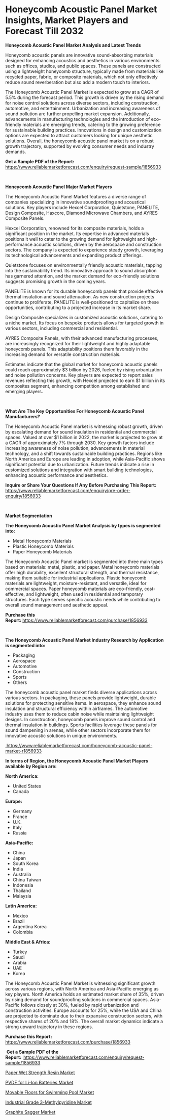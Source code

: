 <p><h1>Honeycomb Acoustic Panel Market Insights, Market Players and Forecast Till 2032</h1></p><p><strong>Honeycomb Acoustic Panel Market Analysis and Latest Trends</strong></p>
<p><p>Honeycomb acoustic panels are innovative sound-absorbing materials designed for enhancing acoustics and aesthetics in various environments such as offices, studios, and public spaces. These panels are constructed using a lightweight honeycomb structure, typically made from materials like recycled paper, fabric, or composite materials, which not only effectively reduce sound reverberation but also add a modern touch to interiors.</p><p>The Honeycomb Acoustic Panel Market is expected to grow at a CAGR of 5.5% during the forecast period. This growth is driven by the rising demand for noise control solutions across diverse sectors, including construction, automotive, and entertainment. Urbanization and increasing awareness of sound pollution are further propelling market expansion. Additionally, advancements in manufacturing technologies and the introduction of eco-friendly materials are emerging trends, catering to the growing preference for sustainable building practices. Innovations in design and customization options are expected to attract customers looking for unique aesthetic solutions. Overall, the honeycomb acoustic panel market is on a robust growth trajectory, supported by evolving consumer needs and industry demands.</p></p>
<p><strong>Get a Sample PDF of the Report:&nbsp;</strong> <a href="https://www.reliablemarketforecast.com/enquiry/request-sample/1856933?utm_campaign=1903&utm_medium=2&utm_source=Github&utm_content=ia&utm_term=08012025&utm_id=honeycomb-acoustic-panel">https://www.reliablemarketforecast.com/enquiry/request-sample/1856933</a></p>
<p>&nbsp;</p>
<p><strong>Honeycomb Acoustic Panel Major Market Players</strong></p>
<p><p>The Honeycomb Acoustic Panel Market features a diverse range of companies specializing in innovative soundproofing and acoustical solutions. Key players include Hexcel Corporation, Quietstone, PANELITE, Design Composite, Haxcore, Diamond Microwave Chambers, and AYRES Composite Panels.</p><p>Hexcel Corporation, renowned for its composite materials, holds a significant position in the market. Its expertise in advanced materials positions it well to cater to the growing demand for lightweight and high-performance acoustic solutions, driven by the aerospace and construction sectors. The company is expected to experience steady growth, leveraging its technological advancements and expanding product offerings.</p><p>Quietstone focuses on environmentally friendly acoustic materials, tapping into the sustainability trend. Its innovative approach to sound absorption has garnered attention, and the market demand for eco-friendly solutions suggests promising growth in the coming years. </p><p>PANELITE is known for its durable honeycomb panels that provide effective thermal insulation and sound attenuation. As new construction projects continue to proliferate, PANELITE is well-positioned to capitalize on these opportunities, contributing to a projected increase in its market share.</p><p>Design Composite specializes in customized acoustic solutions, catering to a niche market. Its focus on bespoke products allows for targeted growth in various sectors, including commercial and residential.</p><p>AYRES Composite Panels, with their advanced manufacturing processes, are increasingly recognized for their lightweight and highly adaptable honeycomb panels. This adaptability positions them favorably in the increasing demand for versatile construction materials.</p><p>Estimates indicate that the global market for honeycomb acoustic panels could reach approximately $3 billion by 2026, fueled by rising urbanization and noise pollution concerns. Key players are expected to report sales revenues reflecting this growth, with Hexcel projected to earn $1 billion in its composites segment, enhancing competition among established and emerging players.</p></p>
<p>&nbsp;</p>
<p><strong>What Are The Key Opportunities For Honeycomb Acoustic Panel Manufacturers?</strong></p>
<p><p>The Honeycomb Acoustic Panel market is witnessing robust growth, driven by escalating demand for sound insulation in residential and commercial spaces. Valued at over $1 billion in 2022, the market is projected to grow at a CAGR of approximately 7% through 2030. Key growth factors include increasing awareness of noise pollution, advancements in material technology, and a shift towards sustainable building practices. Regions like North America and Europe are leading in adoption, while Asia-Pacific shows significant potential due to urbanization. Future trends indicate a rise in customized solutions and integration with smart building technologies, enhancing acoustic performance and aesthetics.</p></p>
<p><strong>Inquire or Share Your Questions If Any Before Purchasing This Report:</strong> <a href="https://www.reliablemarketforecast.com/enquiry/pre-order-enquiry/1856933?utm_campaign=1903&utm_medium=2&utm_source=Github&utm_content=ia&utm_term=08012025&utm_id=honeycomb-acoustic-panel">https://www.reliablemarketforecast.com/enquiry/pre-order-enquiry/1856933</a></p>
<p>&nbsp;</p>
<p><strong>Market Segmentation</strong></p>
<p><strong>The Honeycomb Acoustic Panel Market Analysis by types is segmented into:</strong></p>
<p><ul><li>Metal Honeycomb Materials</li><li>Plastic Honeycomb Materials</li><li>Paper Honeycomb Materials</li></ul></p>
<p><p>The Honeycomb Acoustic Panel market is segmented into three main types based on materials: metal, plastic, and paper. Metal honeycomb materials offer high durability, excellent structural strength, and thermal resistance, making them suitable for industrial applications. Plastic honeycomb materials are lightweight, moisture-resistant, and versatile, ideal for commercial spaces. Paper honeycomb materials are eco-friendly, cost-effective, and lightweight, often used in residential and temporary structures. Each type serves specific acoustic needs while contributing to overall sound management and aesthetic appeal.</p></p>
<p><strong>Purchase this Report:&nbsp;</strong><a href="https://www.reliablemarketforecast.com/purchase/1856933?utm_campaign=1903&utm_medium=2&utm_source=Github&utm_content=ia&utm_term=08012025&utm_id=honeycomb-acoustic-panel">https://www.reliablemarketforecast.com/purchase/1856933</a></p>
<p>&nbsp;</p>
<p><strong>The Honeycomb Acoustic Panel Market Industry Research by Application is segmented into:</strong></p>
<p><ul><li>Packaging</li><li>Aerospace</li><li>Automotive</li><li>Construction</li><li>Sports</li><li>Others</li></ul></p>
<p><p>The honeycomb acoustic panel market finds diverse applications across various sectors. In packaging, these panels provide lightweight, durable solutions for protecting sensitive items. In aerospace, they enhance sound insulation and structural efficiency within airframes. The automotive industry uses them to reduce cabin noise while maintaining lightweight designs. In construction, honeycomb panels improve sound control and thermal insulation in buildings. Sports facilities leverage these panels for sound dampening in arenas, while other sectors incorporate them for innovative acoustic solutions in unique environments.</p></p>
<p><a href="https://www.reliablemarketforecast.com/honeycomb-acoustic-panel-market-r1856933?utm_campaign=1903&utm_medium=2&utm_source=Github&utm_content=ia&utm_term=08012025&utm_id=honeycomb-acoustic-panel">&nbsp;https://www.reliablemarketforecast.com/honeycomb-acoustic-panel-market-r1856933</a></p>
<p><strong>In terms of Region, the Honeycomb Acoustic Panel Market Players available by Region are:</strong></p>
<p>
    <p> <strong> North America: </strong>
        <ul>
            <li>United States</li>
            <li>Canada</li>
        </ul>
        </p> 
    <p> <strong> Europe: </strong>
        <ul>
            <li>Germany</li>
            <li>France</li>
            <li>U.K.</li>
            <li>Italy</li>
            <li>Russia</li>
        </ul>
        </p> 
    <p> <strong> Asia-Pacific: </strong>
        <ul>
            <li>China</li>
            <li>Japan</li>
            <li>South Korea</li>
            <li>India</li>
            <li>Australia</li>
            <li>China Taiwan</li>
            <li>Indonesia</li>
            <li>Thailand</li>
            <li>Malaysia</li>
        </ul>
        </p> 
    <p> <strong> Latin America: </strong>
        <ul>
            <li>Mexico</li>
            <li>Brazil</li>
            <li>Argentina Korea</li>
            <li>Colombia</li>
        </ul>
        </p> 
    <p> <strong> Middle East & Africa: </strong>
        <ul>
            <li>Turkey</li>
            <li>Saudi</li>
            <li>Arabia</li>
            <li>UAE</li>
            <li>Korea</li>
        </ul>
    </p>
    </p>
<p><p>The Honeycomb Acoustic Panel Market is witnessing significant growth across various regions, with North America and Asia-Pacific emerging as key players. North America holds an estimated market share of 35%, driven by rising demand for soundproofing solutions in commercial spaces. Asia-Pacific follows closely at 30%, fueled by rapid urbanization and construction activities. Europe accounts for 25%, while the USA and China are projected to dominate due to their expansive construction sectors, with respective shares of 20% and 18%. The overall market dynamics indicate a strong upward trajectory in these regions.</p></p>
<p><strong>Purchase this Report: </strong><a href="https://www.reliablemarketforecast.com/purchase/1856933?utm_campaign=1903&utm_medium=2&utm_source=Github&utm_content=ia&utm_term=08012025&utm_id=honeycomb-acoustic-panel">https://www.reliablemarketforecast.com/purchase/1856933</a></p>
<p>&nbsp;<strong>Get a Sample PDF of the Report:&nbsp;&nbsp;</strong><a href="https://www.reliablemarketforecast.com/enquiry/request-sample/1856933?utm_campaign=1903&utm_medium=2&utm_source=Github&utm_content=ia&utm_term=08012025&utm_id=honeycomb-acoustic-panel">https://www.reliablemarketforecast.com/enquiry/request-sample/1856933</a></p>
<p><strong></strong></p>
<p><p><a href="https://www.linkedin.com/pulse/analysis-current-state-future-growth-potential-paper-wet-2adhe?utm_campaign=1903&utm_medium=2&utm_source=Github&utm_content=ia&utm_term=08012025&utm_id=honeycomb-acoustic-panel">Paper Wet Strength Resin Market</a></p><p><a href="https://www.linkedin.com/pulse/pvdf-li-ion-batteries-market-revenue-forecast-based-industry-ryqic?utm_campaign=1903&utm_medium=2&utm_source=Github&utm_content=ia&utm_term=08012025&utm_id=honeycomb-acoustic-panel">PVDF for Li-Ion Batteries Market</a></p><p><a href="https://www.linkedin.com/pulse/comprehensive-movable-floors-swimming-pool-market-report-al1pf?utm_campaign=1903&utm_medium=2&utm_source=Github&utm_content=ia&utm_term=08012025&utm_id=honeycomb-acoustic-panel">Movable Floors for Swimming Pool Market</a></p><p><a href="https://www.linkedin.com/pulse/market-revenue-forecast-industrial-grade-3-methylpyridine-industry-ghxjf?utm_campaign=1903&utm_medium=2&utm_source=Github&utm_content=ia&utm_term=08012025&utm_id=honeycomb-acoustic-panel">Industrial Grade 3-Methylpyridine Market</a></p><p><a href="https://www.linkedin.com/pulse/graphite-sagger-market-growth-analysis-predicts-expansion-cagr-62-from-zhgpe?utm_campaign=1903&utm_medium=2&utm_source=Github&utm_content=ia&utm_term=08012025&utm_id=honeycomb-acoustic-panel">Graphite Sagger Market</a></p></p>